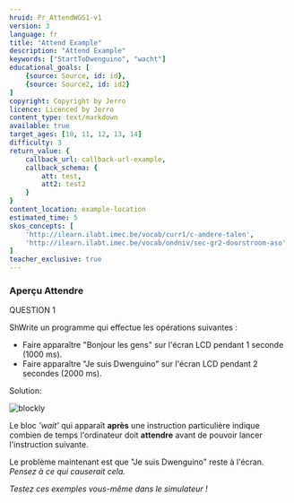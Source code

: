 ```yaml
---
hruid: Pr_AttendWGS1-v1
version: 3
language: fr
title: "Attend Example"
description: "Attend Example"
keywords: ["StartToDwenguino", "wacht"]
educational_goals: [
    {source: Source, id: id}, 
    {source: Source2, id: id2}
]
copyright: Copyright by Jerro
licence: Licenced by Jerro
content_type: text/markdown
available: true
target_ages: [10, 11, 12, 13, 14]
difficulty: 3
return_value: {
    callback_url: callback-url-example,
    callback_schema: {
        att: test,
        att2: test2
    }
}
content_location: example-location
estimated_time: 5
skos_concepts: [
    'http://ilearn.ilabt.imec.be/vocab/curr1/c-andere-talen', 
    'http://ilearn.ilabt.imec.be/vocab/ondniv/sec-gr2-doorstroom-aso'
]
teacher_exclusive: true
---
```


### Aperçu Attendre

QUESTION 1

ShWrite un programme qui effectue les opérations suivantes :

* Faire apparaître "Bonjour les gens" sur l'écran LCD pendant 1 seconde (1000 ms).
* Faire apparaître "Je suis Dwenguino" sur l'écran LCD pendant 2 secondes (2000 ms).

Solution:

![blockly](@learning-object/WACHTWGS1-v1/nl/3)

Le bloc *'wait'* qui apparaît **après** une instruction particulière indique combien de temps l'ordinateur doit **attendre** avant de pouvoir lancer l'instruction suivante.

Le problème maintenant est que "Je suis Dwenguino" reste à l'écran. *Pensez à ce qui causerait cela.*

*Testez ces exemples vous-même dans le simulateur !*